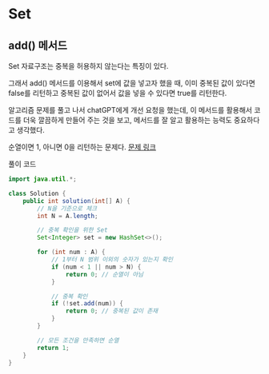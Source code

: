 # Set 
## add() 메서드
Set 자료구조는 중복을 허용하지 않는다는 특징이 있다.

그래서 add() 메서드를 이용해서 set에 값을 넣고자 했을 때, 이미 중복된 값이 있다면 false를 리턴하고 중복된 값이 없어서 값을 넣을 수 있다면 true를 리턴한다.

알고리즘 문제를 풀고 나서 chatGPT에게 개선 요청을 했는데, 이 메서드를 활용해서 코드를 더욱 깔끔하게 만들어 주는 것을 보고, 메서드를 잘 알고 활용하는 능력도 중요하다고 생각했다.

순열이면 1, 아니면 0을 리턴하는 문제다. [문제 링크](https://app.codility.com/programmers/lessons/4-counting_elements/perm_check/start/)

풀이 코드 
```java
import java.util.*;

class Solution {
    public int solution(int[] A) {
        // N을 기준으로 체크
        int N = A.length;

        // 중복 확인을 위한 Set
        Set<Integer> set = new HashSet<>();

        for (int num : A) {
            // 1부터 N 범위 이외의 숫자가 있는지 확인
            if (num < 1 || num > N) {
                return 0; // 순열이 아님
            }

            // 중복 확인
            if (!set.add(num)) {
                return 0; // 중복된 값이 존재
            }
        }

        // 모든 조건을 만족하면 순열
        return 1;
    }
}
```